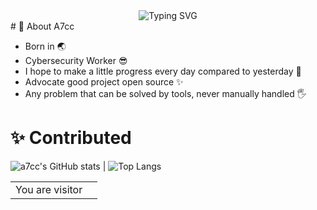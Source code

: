 <!--
**A7cc/A7cc** is a ✨ _special_ ✨ repository because its `README.md` (this file) appears on your GitHub profile.

Here are some ideas to get you started:

- 🔭 I’m currently working on ...
- 🌱 I’m currently learning ...
- 👯 I’m looking to collaborate on ...
- 🤔 I’m looking for help with ...
- 💬 Ask me about ...
- 📫 How to reach me: ...
- 😄 Pronouns: ...
- ⚡ Fun fact: ...
-->
<div align="center">
    <img src="https://readme-typing-svg.demolab.com?font=Fira+Code&pause=1000&width=435&lines=包吃包住;混吃等死;混就完事&center=true&size=27" alt="Typing SVG" />
</div>
# 🔱 About A7cc

- Born in 🌏
- Cybersecurity Worker 😎
- I hope to make a little progress every day compared to yesterday 👊
- Advocate good project open source ✨
- Any problem that can be solved by tools, never manually handled 🖐

# ✨ Contributed

![a7cc's GitHub stats](https://github-readme-stats.vercel.app/api?username=a7cc&show_icons=true&theme=tokyonight) | ![Top Langs](https://github-readme-stats.vercel.app/api/top-langs/?username=a7cc&layout=compact&theme=tokyonight)

<table>
  <tr>
    <td>You are visitor</td>
    <td><img src="https://profile-counter.glitch.me/a7cc/count.svg" alt="" /></td>
  </tr>
</table>
